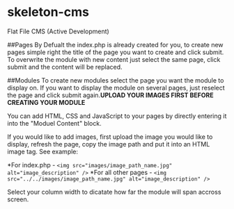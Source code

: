 # skeleton-cms
Flat File CMS (Active Development)

##Pages
By Defualt the index.php is already created for you, to create new pages simple right the title of the page you want to create and click submit.  To overwrite the module with new content just select the same page, click submit and the content will be replaced.
		
##Modules
To create new modules select the page you want the module to display on. If you want to display the module on several pages, just reselect the page and click submit again.**UPLOAD YOUR IMAGES FIRST BEFORE CREATING YOUR MODULE**

You can add HTML, CSS and JavaScript to your pages by directly entering it into the "Moduel Content" block.</p>
If you would like to add images, first upload the image you would like to display, refresh the page, copy the image path and put it into an HTML image tag. See example:

*For index.php -  `<img src="images/image_path_name.jpg" alt="image_description" />`
*For all other pages - `<img src="../../images/image_path_name.jpg" alt="image_description" />`

Select your column width to dicatate how far the module will span accross screen.
